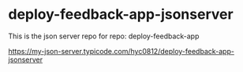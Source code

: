 # deploy-feedback-app-jsonserver
This is the json server repo for repo: deploy-feedback-app

https://my-json-server.typicode.com/hyc0812/deploy-feedback-app-jsonserver
